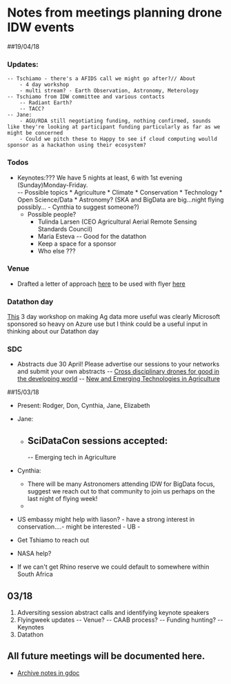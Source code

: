 # Notes from meetings planning drone IDW events

##19/04/18
### Updates:
    -- Tschiamo - there's a AFIDS call we might go after?// About 
        - 4 day workshop
        - multi stream? - Earth Observation, Astronomy, Meterology
    -- Tschiamo from IDW committee and various contacts
        -- Radiant Earth?
        -- TACC?
    -- Jane: 
        - AGU/RDA still negotiating funding, nothing confirmed, sounds like they're looking at participant funding particularly as far as we might be concerned        
        - Could we pitch these to Happy to see if cloud computing woulld sponsor as a hackathon using their ecosystem?

### Todos
- Keynotes:???  We have 5 nights at least, 6 with 1st evening (Sunday)Monday-Friday.  
    -- Possible topics
       * Agriculture
       * Climate
       * Conservation
       * Technology
       * Open Science/Data
       * Astronomy? (SKA and BigData are big...night flying possibly... - Cynthia to suggest someone?) 
     - Possible people?
        * Tulinda Larsen  (CEO Agricultural Aerial Remote Sensing Standards Council)
        * Maria Esteva -- Good for the datathon
        * Keep a space for a sponsor 
        * Who else ???

### Venue
- Drafted a letter of approach [here](https://github.com/RPASDM/IDW/blob/master/docs/VenueApplicationLetter.pdf) to be used with flyer [here](https://github.com/RPASDM/IDW/blob/master/docs/IDWFundingFlyer_RPAS.pdf)

### Datathon day
[This](https://github.com/ThomasRoca/Data_Training_Hanoi) 3 day workshop on making Ag data more useful was clearly Microsoft sponsored so heavy on Azure use but I think could be a useful input in thinking about our Datathon day

### SDC
- Abstracts due 30 April! Please advertise our sessions to your networks and submit your own abstracts
    --  [Cross disciplinary drones for good in the developing world](https://docs.google.com/document/d/1TtNt2pNhUj24sqzjXraXsAbZuBq4KFvF1cEOHBlO6TU/edit)
    -- [New and Emerging Technologies in Agriculture](https://docs.google.com/document/d/1cy0JvT-Z-EoNiqvWelxyA957d65R2nQSPDiHVdqbZGI/edit)



##15/03/18
- Present:
Rodger, Don, Cynthia, Jane, Elizabeth

- Jane:
    - SciDataCon sessions accepted:
        -- 
        -- Emerging tech in Agriculture


- Cynthia: 
    - There will be many Astronomers attending IDW for BigData focus, suggest we reach out to that community to join us perhaps on the last night of flying week!
    - 
- US embassy might help with liason? - have a strong interest in conservation....- might be interested  - UB - 
 - Get Tshiamo to reach out
  

  - NASA help?

  - If we can't get Rhino reserve we could default to somewhere within South Africa

## 03/18
1. Adversiting session abstract calls and identifying keynote speakers
2. Flyingweek updates
  -- Venue?
  -- CAAB process?
  -- Funding hunting?
  -- Keynotes
3. Datathon  

## All future meetings will be documented here.  
- [Archive notes in gdoc](https://docs.google.com/document/d/1X1H1a6mF-IeOHUSHVzX9TGQn3uzda4NDWuTBgfaxnbQ/edit)
